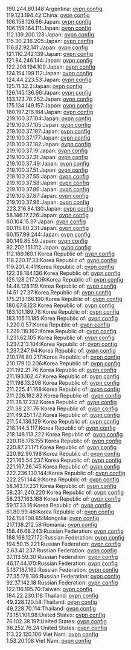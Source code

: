 190.244.60.148:Argentina: [ovpn config](vpn/190_244_60_148.ovpn)  
119.123.194.42:China: [ovpn config](vpn/119_123_194_42.ovpn)  
106.158.126.66:Japan: [ovpn config](vpn/106_158_126_66.ovpn)  
106.159.164.111:Japan: [ovpn config](vpn/106_159_164_111.ovpn)  
112.139.200.128:Japan: [ovpn config](vpn/112_139_200_128.ovpn)  
115.30.236.205:Japan: [ovpn config](vpn/115_30_236_205.ovpn)  
116.82.92.141:Japan: [ovpn config](vpn/116_82_92_141.ovpn)  
121.110.242.139:Japan: [ovpn config](vpn/121_110_242_139.ovpn)  
121.84.246.144:Japan: [ovpn config](vpn/121_84_246_144.ovpn)  
122.208.194.109:Japan: [ovpn config](vpn/122_208_194_109.ovpn)  
124.154.199.112:Japan: [ovpn config](vpn/124_154_199_112.ovpn)  
124.44.223.53:Japan: [ovpn config](vpn/124_44_223_53.ovpn)  
125.11.32.2:Japan: [ovpn config](vpn/125_11_32_2.ovpn)  
126.145.136.66:Japan: [ovpn config](vpn/126_145_136_66.ovpn)  
133.123.70.252:Japan: [ovpn config](vpn/133_123_70_252.ovpn)  
175.134.149.157:Japan: [ovpn config](vpn/175_134_149_157.ovpn)  
180.197.216.184:Japan: [ovpn config](vpn/180_197_216_184.ovpn)  
219.100.37.104:Japan: [ovpn config](vpn/219_100_37_104.ovpn)  
219.100.37.105:Japan: [ovpn config](vpn/219_100_37_105.ovpn)  
219.100.37.107:Japan: [ovpn config](vpn/219_100_37_107.ovpn)  
219.100.37.177:Japan: [ovpn config](vpn/219_100_37_177.ovpn)  
219.100.37.182:Japan: [ovpn config](vpn/219_100_37_182.ovpn)  
219.100.37.19:Japan: [ovpn config](vpn/219_100_37_19.ovpn)  
219.100.37.31:Japan: [ovpn config](vpn/219_100_37_31.ovpn)  
219.100.37.49:Japan: [ovpn config](vpn/219_100_37_49.ovpn)  
219.100.37.51:Japan: [ovpn config](vpn/219_100_37_51.ovpn)  
219.100.37.55:Japan: [ovpn config](vpn/219_100_37_55.ovpn)  
219.100.37.58:Japan: [ovpn config](vpn/219_100_37_58.ovpn)  
219.100.37.86:Japan: [ovpn config](vpn/219_100_37_86.ovpn)  
219.100.37.87:Japan: [ovpn config](vpn/219_100_37_87.ovpn)  
219.100.37.96:Japan: [ovpn config](vpn/219_100_37_96.ovpn)  
223.216.84.130:Japan: [ovpn config](vpn/223_216_84_130.ovpn)  
58.146.17.226:Japan: [ovpn config](vpn/58_146_17_226.ovpn)  
60.104.15.97:Japan: [ovpn config](vpn/60_104_15_97.ovpn)  
60.115.80.231:Japan: [ovpn config](vpn/60_115_80_231.ovpn)  
60.157.99.244:Japan: [ovpn config](vpn/60_157_99_244.ovpn)  
90.149.85.59:Japan: [ovpn config](vpn/90_149_85_59.ovpn)  
92.202.151.112:Japan: [ovpn config](vpn/92_202_151_112.ovpn)  
112.169.169.1:Korea Republic of: [ovpn config](vpn/112_169_169_1.ovpn)  
118.220.17.33:Korea Republic of: [ovpn config](vpn/118_220_17_33.ovpn)  
119.201.4.41:Korea Republic of: [ovpn config](vpn/119_201_4_41.ovpn)  
122.38.184.136:Korea Republic of: [ovpn config](vpn/122_38_184_136.ovpn)  
125.128.217.209:Korea Republic of: [ovpn config](vpn/125_128_217_209.ovpn)  
14.48.128.119:Korea Republic of: [ovpn config](vpn/14_48_128_119.ovpn)  
14.51.27.37:Korea Republic of: [ovpn config](vpn/14_51_27_37.ovpn)  
175.213.166.190:Korea Republic of: [ovpn config](vpn/175_213_166_190.ovpn)  
180.67.6.123:Korea Republic of: [ovpn config](vpn/180_67_6_123.ovpn)  
183.101.189.78:Korea Republic of: [ovpn config](vpn/183_101_189_78.ovpn)  
183.105.11.185:Korea Republic of: [ovpn config](vpn/183_105_11_185.ovpn)  
1.220.0.57:Korea Republic of: [ovpn config](vpn/1_220_0_57.ovpn)  
1.229.118.162:Korea Republic of: [ovpn config](vpn/1_229_118_162.ovpn)  
1.231.62.105:Korea Republic of: [ovpn config](vpn/1_231_62_105.ovpn)  
1.237.213.104:Korea Republic of: [ovpn config](vpn/1_237_213_104.ovpn)  
1.237.247.94:Korea Republic of: [ovpn config](vpn/1_237_247_94.ovpn)  
210.178.80.217:Korea Republic of: [ovpn config](vpn/210_178_80_217.ovpn)  
210.179.10.206:Korea Republic of: [ovpn config](vpn/210_179_10_206.ovpn)  
211.192.21.76:Korea Republic of: [ovpn config](vpn/211_192_21_76.ovpn)  
211.193.162.47:Korea Republic of: [ovpn config](vpn/211_193_162_47.ovpn)  
211.198.13.208:Korea Republic of: [ovpn config](vpn/211_198_13_208.ovpn)  
211.225.41.168:Korea Republic of: [ovpn config](vpn/211_225_41_168.ovpn)  
211.226.182.82:Korea Republic of: [ovpn config](vpn/211_226_182_82.ovpn)  
211.38.17.232:Korea Republic of: [ovpn config](vpn/211_38_17_232.ovpn)  
211.38.231.76:Korea Republic of: [ovpn config](vpn/211_38_231_76.ovpn)  
211.49.251.172:Korea Republic of: [ovpn config](vpn/211_49_251_172.ovpn)  
211.54.136.129:Korea Republic of: [ovpn config](vpn/211_54_136_129.ovpn)  
218.144.5.117:Korea Republic of: [ovpn config](vpn/218_144_5_117.ovpn)  
218.148.113.222:Korea Republic of: [ovpn config](vpn/218_148_113_222.ovpn)  
220.118.176.155:Korea Republic of: [ovpn config](vpn/220_118_176_155.ovpn)  
220.87.21.171:Korea Republic of: [ovpn config](vpn/220_87_21_171.ovpn)  
220.92.90.198:Korea Republic of: [ovpn config](vpn/220_92_90_198.ovpn)  
221.165.54.237:Korea Republic of: [ovpn config](vpn/221_165_54_237.ovpn)  
221.167.26.145:Korea Republic of: [ovpn config](vpn/221_167_26_145.ovpn)  
222.236.130.144:Korea Republic of: [ovpn config](vpn/222_236_130_144.ovpn)  
222.251.144.9:Korea Republic of: [ovpn config](vpn/222_251_144_9.ovpn)  
58.143.17.231:Korea Republic of: [ovpn config](vpn/58_143_17_231.ovpn)  
58.231.240.220:Korea Republic of: [ovpn config](vpn/58_231_240_220.ovpn)  
58.237.163.188:Korea Republic of: [ovpn config](vpn/58_237_163_188.ovpn)  
59.17.33.16:Korea Republic of: [ovpn config](vpn/59_17_33_16.ovpn)  
61.80.99.46:Korea Republic of: [ovpn config](vpn/61_80_99_46.ovpn)  
124.158.108.85:Mongolia: [ovpn config](vpn/124_158_108_85.ovpn)  
217.138.212.58:Romania: [ovpn config](vpn/217_138_212_58.ovpn)  
158.46.68.243:Russian Federation: [ovpn config](vpn/158_46_68_243.ovpn)  
188.168.127.172:Russian Federation: [ovpn config](vpn/188_168_127_172.ovpn)  
194.50.15.221:Russian Federation: [ovpn config](vpn/194_50_15_221.ovpn)  
2.63.41.237:Russian Federation: [ovpn config](vpn/2_63_41_237.ovpn)  
37.113.59.30:Russian Federation: [ovpn config](vpn/37_113_59_30.ovpn)  
46.17.44.170:Russian Federation: [ovpn config](vpn/46_17_44_170.ovpn)  
5.137.187.162:Russian Federation: [ovpn config](vpn/5_137_187_162.ovpn)  
77.35.178.186:Russian Federation: [ovpn config](vpn/77_35_178_186.ovpn)  
92.37.142.18:Russian Federation: [ovpn config](vpn/92_37_142_18.ovpn)  
122.116.195.70:Taiwan: [ovpn config](vpn/122_116_195_70.ovpn)  
184.22.230.118:Thailand: [ovpn config](vpn/184_22_230_118.ovpn)  
49.228.120.58:Thailand: [ovpn config](vpn/49_228_120_58.ovpn)  
49.228.70.114:Thailand: [ovpn config](vpn/49_228_70_114.ovpn)  
73.151.101.98:United States: [ovpn config](vpn/73_151_101_98.ovpn)  
76.102.38.197:United States: [ovpn config](vpn/76_102_38_197.ovpn)  
98.252.76.24:United States: [ovpn config](vpn/98_252_76_24.ovpn)  
113.22.120.106:Viet Nam: [ovpn config](vpn/113_22_120_106.ovpn)  
1.53.20.108:Viet Nam: [ovpn config](vpn/1_53_20_108.ovpn)  
